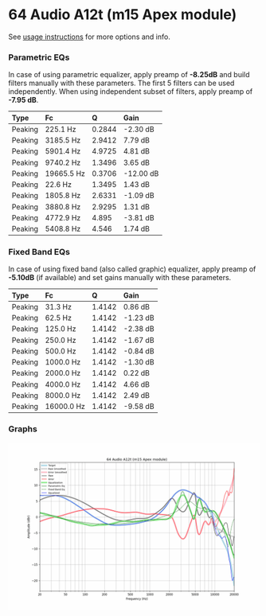 # 64 Audio A12t (m15 Apex module)
See [usage instructions](https://github.com/jaakkopasanen/AutoEq#usage) for more options and info.

### Parametric EQs
In case of using parametric equalizer, apply preamp of **-8.25dB** and build filters manually
with these parameters. The first 5 filters can be used independently.
When using independent subset of filters, apply preamp of **-7.95 dB**.

| Type    | Fc         |      Q | Gain      |
|:--------|:-----------|:-------|:----------|
| Peaking | 225.1 Hz   | 0.2844 | -2.30 dB  |
| Peaking | 3185.5 Hz  | 2.9412 | 7.79 dB   |
| Peaking | 5901.4 Hz  | 4.9725 | 4.81 dB   |
| Peaking | 9740.2 Hz  | 1.3496 | 3.65 dB   |
| Peaking | 19665.5 Hz | 0.3706 | -12.00 dB |
| Peaking | 22.6 Hz    | 1.3495 | 1.43 dB   |
| Peaking | 1805.8 Hz  | 2.6331 | -1.09 dB  |
| Peaking | 3880.8 Hz  | 2.9295 | 1.31 dB   |
| Peaking | 4772.9 Hz  | 4.895  | -3.81 dB  |
| Peaking | 5408.8 Hz  | 4.546  | 1.74 dB   |

### Fixed Band EQs
In case of using fixed band (also called graphic) equalizer, apply preamp of **-5.10dB**
(if available) and set gains manually with these parameters.

| Type    | Fc         |      Q | Gain     |
|:--------|:-----------|:-------|:---------|
| Peaking | 31.3 Hz    | 1.4142 | 0.86 dB  |
| Peaking | 62.5 Hz    | 1.4142 | -1.23 dB |
| Peaking | 125.0 Hz   | 1.4142 | -2.38 dB |
| Peaking | 250.0 Hz   | 1.4142 | -1.67 dB |
| Peaking | 500.0 Hz   | 1.4142 | -0.84 dB |
| Peaking | 1000.0 Hz  | 1.4142 | -1.30 dB |
| Peaking | 2000.0 Hz  | 1.4142 | 0.22 dB  |
| Peaking | 4000.0 Hz  | 1.4142 | 4.66 dB  |
| Peaking | 8000.0 Hz  | 1.4142 | 2.49 dB  |
| Peaking | 16000.0 Hz | 1.4142 | -9.58 dB |

### Graphs
![](./64%20Audio%20A12t%20(m15%20Apex%20module).png)
